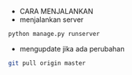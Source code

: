 - CARA MENJALANKAN
- menjalankan server
``` bash
python manage.py runserver
```
- mengupdate jika ada perubahan
``` bash
git pull origin master
```